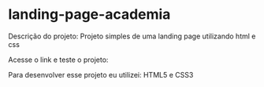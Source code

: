 # landing-page-academia

Descrição do projeto:
Projeto simples de uma landing page utilizando html e css

Acesse o link e teste o projeto:


Para desenvolver esse projeto eu utilizei: HTML5 e CSS3

